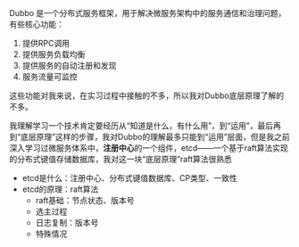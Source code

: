  Dubbo 是一个分布式服务框架，用于解决微服务架构中的服务通信和治理问题，有些核心功能：
 1. 提供RPC调用
 2. 提供服务负载均衡
 3. 提供服务的自动注册和发现
 4. 服务流量可监控

这些功能对我来说，在实习过程中接触的不多，所以我对Dubbo底层原理了解的不多。

我理解学习一个技术肯定要经历从“知道是什么，有什么用”，到“运用”，最后再到“底层原理”这样的步骤，我对Dubbo的理解最多只能到“运用”层面，但是我之前深入学习过微服务体系中，**注册中心**的一个组件，etcd——一个基于raft算法实现的分布式键值存储数据库，我对这一块“底层原理”raft算法很熟悉

- etcd是什么：注册中心、分布式键值数据库、CP类型、一致性
- etcd的原理：raft算法
	- raft基础：节点状态、版本号
	- 选主过程
	- 日志复制：版本号
	- 特殊情况
